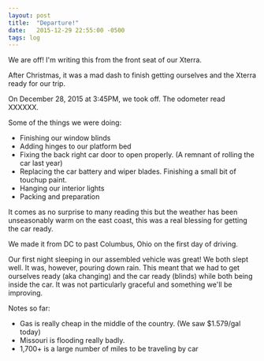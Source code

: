 ```yaml
---
layout: post
title:  "Departure!"
date:   2015-12-29 22:55:00 -0500
tags: log
---
```


We are off! I'm writing this from the front seat of our Xterra.

After Christmas, it was a mad dash to finish getting ourselves and the Xterra ready for our trip.

On December 28, 2015 at 3:45PM, we took off. The odometer read XXXXXX.

Some of the things we were doing:

* Finishing our window blinds
* Adding hinges to our platform bed
* Fixing the back right car door to open properly. (A remnant of rolling the car last year)
* Replacing the car battery and wiper blades. Finishing a small bit of touchup paint.
* Hanging our interior lights
* Packing and preparation

It comes as no surprise to many reading this but the weather has been unseasonably warm on the east coast, this was a real blessing for getting the car ready.

We made it from DC to past Columbus, Ohio on the first day of driving.

Our first night sleeping in our assembled vehicle was great! We both slept well. It was, however, pouring down rain. This meant that we had to get ourselves ready (aka changing) and the car ready (blinds) while both being inside the car. It was not particularly graceful and something we'll be improving.

Notes so far:

* Gas is really cheap in the middle of the country. (We saw $1.579/gal today)
* Missouri is flooding really badly.
* 1,700+ is a large number of miles to be traveling by car
